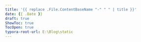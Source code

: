 ```yaml
---
title: '{{ replace .File.ContentBaseName "-" " " | title }}'
date: {{ .Date }}
draft: true
ShowToc: true
TocOpen: true
typora-root-url: E:\Blog\static
---
```

